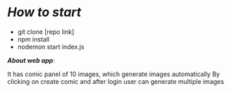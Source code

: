 # _How to start_

- git clone [repo link]
- npm install
- nodemon start index.js


**_About web app_**:

 It has comic panel of 10 images, which generate images automatically 
 By clicking on create comic and after login user can generate multiple images

